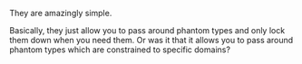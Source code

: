 They are amazingly simple.

Basically, they just allow you to pass around phantom types and only lock them down
when you need them. Or was it that it allows you to pass around phantom types which
are constrained to specific domains?

